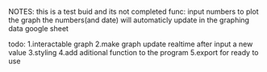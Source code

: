 NOTES:
this is a test buid and its not completed
func: input numbers to plot the graph
the numbers(and date) will automaticly update in the graphing data google sheet

todo:
1.interactable graph
2.make graph update realtime after input a new value
3.styling
4.add aditional function to the program
5.export for ready to use
